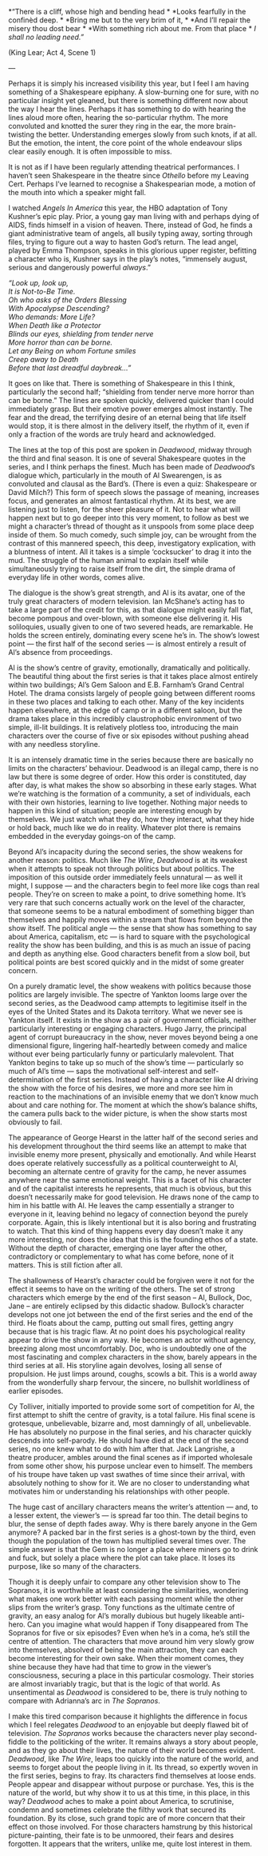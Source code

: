 *“There is a cliff, whose high and bending head  *
*Looks fearfully in the confinèd deep.  *
*Bring me but to the very brim of it,  *
*And I’ll repair the misery thou dost bear  *
*With something rich about me. From that place  *
*I shall no leading need.”*

(King Lear; Act 4, Scene 1)

—

Perhaps it is simply his increased visibility this year, but I feel I am having something of a Shakespeare epiphany. A slow-burning one for sure, with no particular insight yet gleaned, but there is something different now about the way I hear the lines. Perhaps it has something to do with hearing the lines aloud more often, hearing the so-particular rhythm. The more convoluted and knotted the surer they ring in the ear, the more brain-twisting the better. Understanding emerges slowly from such knots, if at all. But the emotion, the intent, the core point of the whole endeavour slips clear easily enough. It is often impossible to miss.

It is not as if I have been regularly attending theatrical performances. I haven’t seen Shakespeare in the theatre since *Othello* before my Leaving Cert. Perhaps I’ve learned to recognise a Shakespearian mode, a motion of the mouth into which a speaker might fall.

I watched *Angels In America* this year, the HBO adaptation of Tony Kushner’s epic play. Prior, a young gay man living with and perhaps dying of AIDS, finds himself in a vision of heaven. There, instead of God, he finds a giant administrative team of angels, all busily typing away, sorting through files, trying to figure out a way to hasten God’s return. The lead angel, played by Emma Thompson, speaks in this glorious upper register, befitting a character who is, Kushner says in the play’s notes, “immensely august, serious and dangerously powerful *always*.”

*“Look up, look up,</br>It is Not-to-Be Time.</br>Oh who asks of the Orders Blessing</br>With Apocalypse Descending?</br>Who demands: More Life?</br>When Death like a Protector</br>Blinds our eyes, shielding from tender nerve</br>More horror than can be borne.</br>Let any Being on whom Fortune smiles</br>Creep away to Death</br>Before that last dreadful daybreak…”*

It goes on like that. There is something of Shakespeare in this I think, particularly the second half; “shielding from tender nerve more horror than can be borne.” The lines are spoken quickly, delivered quicker than I could immediately grasp. But their emotive power emerges almost instantly. The fear and the dread, the terrifying desire of an eternal being that life itself would stop, it is there almost in the delivery itself, the rhythm of it, even if only a fraction of the words are truly heard and acknowledged.

The lines at the top of this post are spoken in *Deadwood*, midway through the third and final season. It is one of several Shakespeare quotes in the series, and I think perhaps the finest. Much has been made of *Deadwood*’s dialogue which, particularly in the mouth of Al Swearengen, is as convoluted and clausal as the Bard’s. (There is even a quiz: Shakespeare or David Milch?) This form of speech slows the passage of meaning, increases focus, and generates an almost fantastical rhythm. At its best, we are listening just to listen, for the sheer pleasure of it. Not to hear what will happen next but to go deeper into this very moment, to follow as best we might a character’s thread of thought as it unspools from some place deep inside of them. So much comedy, such simple joy, can be wrought from the contrast of this mannered speech, this deep, investigatory explication, with a bluntness of intent. All it takes is a simple ‘cocksucker’ to drag it into the mud. The struggle of the human animal to explain itself while simultaneously trying to raise itself from the dirt, the simple drama of everyday life in other words, comes alive.

The dialogue is the show’s great strength, and Al is its avatar, one of the truly great characters of modern television. Ian McShane’s acting has to take a large part of the credit for this, as that dialogue might easily fall flat, become pompous and over-blown, with someone else delivering it. His soliloquies, usually given to one of two severed heads, are remarkable. He holds the screen entirely, dominating every scene he’s in. The show’s lowest point — the first half of the second series — is almost entirely a result of Al’s absence from proceedings.

Al is the show’s centre of gravity, emotionally, dramatically and politically. The beautiful thing about the first series is that it takes place almost entirely within two buildings; Al’s Gem Saloon and E.B. Farnham’s Grand Central Hotel. The drama consists largely of people going between different rooms in these two places and talking to each other. Many of the key incidents happen elsewhere, at the edge of camp or in a different saloon, but the drama takes place in this incredibly claustrophobic environment of two simple, ill-lit buildings. It is relatively plotless too, introducing the main characters over the course of five or six episodes without pushing ahead with any needless storyline.

It is an intensely dramatic time in the series because there are basically no limits on the characters’ behaviour. Deadwood is an illegal camp, there is no law but there is some degree of order. How this order is constituted, day after day, is what makes the show so absorbing in these early stages. What we’re watching is the formation of a community, a set of individuals, each with their own histories, learning to live together. Nothing major needs to happen in this kind of situation; people are interesting enough by themselves. We just watch what they do, how they interact, what they hide or hold back, much like we do in reality. Whatever plot there is remains embedded in the everyday goings-on of the camp.

Beyond Al’s incapacity during the second series, the show weakens for another reason: politics. Much like *The Wire*, *Deadwood* is at its weakest when it attempts to speak not through politics but about politics. The imposition of this outside order immediately feels unnatural — as well it might, I suppose — and the characters begin to feel more like cogs than real people. They’re on screen to make a point, to drive something home. It’s very rare that such concerns actually work on the level of the character, that someone seems to be a natural embodiment of something bigger than themselves and happily moves within a stream that flows from beyond the show itself. The political angle — the sense that show has something to say about America, capitalism, etc — is hard to square with the psychological reality the show has been building, and this is as much an issue of pacing and depth as anything else. Good characters benefit from a slow boil, but political points are best scored quickly and in the midst of some greater concern.

On a purely dramatic level, the show weakens with politics because those politics are largely invisible. The spectre of Yankton looms large over the second series, as the Deadwood camp attempts to legitimise itself in the eyes of the United States and its Dakota territory. What we never see is Yankton itself. It exists in the show as a pair of government officials, neither particularly interesting or engaging characters. Hugo Jarry, the principal agent of corrupt bureaucracy in the show, never moves beyond being a one dimensional figure, lingering half-heartedly between comedy and malice without ever being particularly funny or particularly malevolent. That Yankton begins to take up so much of the show’s time — particularly so much of Al’s time — saps the motivational self-interest and self-determination of the first series. Instead of having a character like Al driving the show with the force of his desires, we more and more see him in reaction to the machinations of an invisible enemy that we don’t know much about and care nothing for. The moment at which the show’s balance shifts, the camera pulls back to the wider picture, is when the show starts most obviously to fail.

The appearance of George Hearst in the latter half of the second series and his development throughout the third seems like an attempt to make that invisible enemy more present, physically and emotionally. And while Hearst does operate relatively successfully as a political counterweight to Al, becoming an alternate centre of gravity for the camp, he never assumes anywhere near the same emotional weight. This is a facet of his character and of the capitalist interests he represents, that much is obvious, but this doesn’t necessarily make for good television. He draws none of the camp to him in his battle with Al. He leaves the camp essentially a stranger to everyone in it, leaving behind no legacy of connection beyond the purely corporate. Again, this is likely intentional but it is also boring and frustrating to watch. That this kind of thing happens every day doesn’t make it any more interesting, nor does the idea that this is the founding ethos of a state. Without the depth of character, emerging one layer after the other, contradictory or complementary to what has come before, none of it matters. This is still fiction after all.

The shallowness of Hearst’s character could be forgiven were it not for the effect it seems to have on the writing of the others. The set of strong characters which emerge by the end of the first season – Al, Bullock, Doc, Jane – are entirely eclipsed by this didactic shadow. Bullock’s character develops not one jot between the end of the first series and the end of the third. He floats about the camp, putting out small fires, getting angry because that is his tragic flaw. At no point does his psychological reality appear to drive the show in any way. He becomes an actor without agency, breezing along most uncomfortably. Doc, who is undoubtedly one of the most fascinating and complex characters in the show, barely appears in the third series at all. His storyline again devolves, losing all sense of propulsion. He just limps around, coughs, scowls a bit. This is a world away from the wonderfully sharp fervour, the sincere, no bullshit worldliness of earlier episodes.

Cy Tolliver, initially imported to provide some sort of competition for Al, the first attempt to shift the centre of gravity, is a total failure. His final scene is grotesque, unbelievable, bizarre and, most damningly of all, unbelievable. He has absolutely no purpose in the final series, and his character quickly descends into self-parody. He should have died at the end of the second series, no one knew what to do with him after that. Jack Langrishe, a theatre producer, ambles around the final scenes as if imported wholesale from some other show, his purpose unclear even to himself. The members of his troupe have taken up vast swathes of time since their arrival, with absolutely nothing to show for it. We are no closer to understanding what motivates him or understanding his relationships with other people.

The huge cast of ancillary characters means the writer’s attention — and, to a lesser extent, the viewer’s — is spread far too thin. The detail begins to blur, the sense of depth fades away. Why is there barely anyone in the Gem anymore? A packed bar in the first series is a ghost-town by the third, even though the population of the town has multiplied several times over. The simple answer is that the Gem is no longer a place where miners go to drink and fuck, but solely a place where the plot can take place. It loses its purpose, like so many of the characters.

Though it is deeply unfair to compare any other television show to The Sopranos, it is worthwhile at least considering the similarities, wondering what makes one work better with each passing moment while the other slips from the writer’s grasp. Tony functions as the ultimate centre of gravity, an easy analog for Al’s morally dubious but hugely likeable anti-hero. Can you imagine what would happen if Tony disappeared from The Sopranos for five or six episodes? Even when he’s in a coma, he’s still the centre of attention. The characters that move around him very slowly grow into themselves, absolved of being the main attraction, they can each become interesting for their own sake. When their moment comes, they shine because they have had that time to grow in the viewer’s consciousness, securing a place in this particular cosmology. Their stories are almost invariably tragic, but that is the logic of that world. As unsentimental as *Deadwood* is considered to be, there is truly nothing to compare with Adrianna’s arc in *The Sopranos*.

I make this tired comparison because it highlights the difference in focus which I feel relegates *Deadwood* to an enjoyable but deeply flawed bit of television. *The Sopranos* works because the characters never play second-fiddle to the politicking of the writer. It remains always a story about people, and as they go about their lives, the nature of their world becomes evident. *Deadwood*, like *The Wire*, leaps too quickly into the nature of the world, and seems to forget about the people living in it. Its thread, so expertly woven in the first series, begins to fray. Its characters find themselves at loose ends. People appear and disappear without purpose or purchase. Yes, this is the nature of the world, but why show it to us at this time, in this place, in this way? *Deadwood* aches to make a point about America, to scrutinise, condemn and sometimes celebrate the filthy work that secured its foundation. By its close, such grand topic are of more concern that their effect on those involved. For those characters hamstrung by this historical picture-painting, their fate is to be unmoored, their fears and desires forgotten. It appears that the writers, unlike me, quite lost interest in them.